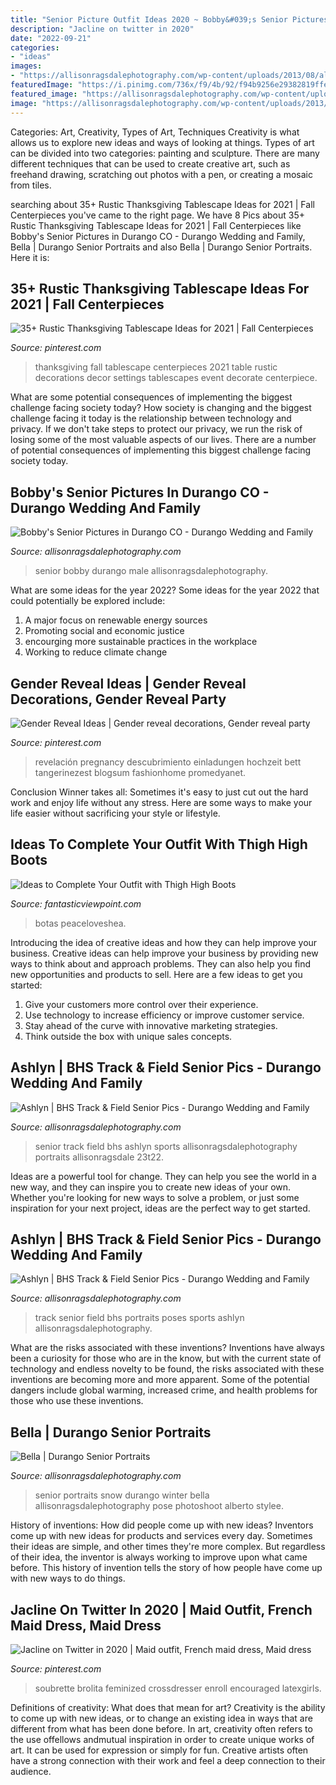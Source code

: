 ```yaml
---
title: "Senior Picture Outfit Ideas 2020 ~ Bobby&#039;s Senior Pictures In Durango Co"
description: "Jacline on twitter in 2020"
date: "2022-09-21"
categories:
- "ideas"
images:
- "https://allisonragsdalephotography.com/wp-content/uploads/2013/08/allisonragsdalephotography-1152-681x1024.jpg"
featuredImage: "https://i.pinimg.com/736x/f9/4b/92/f94b9256e29382819ffe9f9e065efecc.jpg"
featured_image: "https://allisonragsdalephotography.com/wp-content/uploads/2013/08/allisonragsdalephotography-1152-681x1024.jpg"
image: "https://allisonragsdalephotography.com/wp-content/uploads/2013/11/allisonragsdalephotography-8585.jpg"
---
```



Categories: Art, Creativity, Types of Art, Techniques
Creativity is what allows us to explore new ideas and ways of looking at things. Types of art can be divided into two categories: painting and sculpture. There are many different techniques that can be used to create creative art, such as freehand drawing, scratching out photos with a pen, or creating a mosaic from tiles.

	

		
searching about 35+ Rustic Thanksgiving Tablescape Ideas for 2021 | Fall Centerpieces you've came to the right page. We have 8 Pics about 35+ Rustic Thanksgiving Tablescape Ideas for 2021 | Fall Centerpieces like Bobby&#039;s Senior Pictures in Durango CO - Durango Wedding and Family, Bella | Durango Senior Portraits and also Bella | Durango Senior Portraits. Here it is:
		
    
## 35+ Rustic Thanksgiving Tablescape Ideas For 2021 | Fall Centerpieces

<img loading=lazy src="https://i.pinimg.com/736x/f2/62/c1/f262c155aaac22d98e895134f7ef462c.jpg" onerror="this.onerror=null;this.src='https://tse3.mm.bing.net/th?id=OIP.j2medcQAt2tSp1rg-A2ecQAAAA&amp;pid=15.1';" alt="35+ Rustic Thanksgiving Tablescape Ideas for 2021 | Fall Centerpieces">

_Source: pinterest.com_

>thanksgiving fall tablescape centerpieces 2021 table rustic decorations decor settings tablescapes event decorate centerpiece. 

	

What are some potential consequences of implementing the biggest challenge facing society today?
How society is changing and the biggest challenge facing it today is the relationship between technology and privacy. If we don't take steps to protect our privacy, we run the risk of losing some of the most valuable aspects of our lives. There are a number of potential consequences of implementing this biggest challenge facing society today.

    
## Bobby&#039;s Senior Pictures In Durango CO - Durango Wedding And Family

<img loading=lazy src="https://allisonragsdalephotography.com/wp-content/uploads/2013/11/allisonragsdalephotography-8585.jpg" onerror="this.onerror=null;this.src='https://tse4.mm.bing.net/th?id=OIP.hbE4fHmJGPKA_gcicrFWNgHaLI&amp;pid=15.1';" alt="Bobby&#039;s Senior Pictures in Durango CO - Durango Wedding and Family">

_Source: allisonragsdalephotography.com_

>senior bobby durango male allisonragsdalephotography. 

	

What are some ideas for the year 2022?
Some ideas for the year 2022 that could potentially be explored include: 
1. A major focus on renewable energy sources 
2. Promoting social and economic justice 
3. encourging more sustainable practices in the workplace 
4. Working to reduce climate change 

    
## Gender Reveal Ideas | Gender Reveal Decorations, Gender Reveal Party

<img loading=lazy src="https://i.pinimg.com/736x/f9/4b/92/f94b9256e29382819ffe9f9e065efecc.jpg" onerror="this.onerror=null;this.src='https://tse2.mm.bing.net/th?id=OIP.QXKN-ouT7ztzpNQ37pjDLgHaNK&amp;pid=15.1';" alt="Gender Reveal Ideas | Gender reveal decorations, Gender reveal party">

_Source: pinterest.com_

>revelación pregnancy descubrimiento einladungen hochzeit bett tangerinezest blogsum fashionhome promedyanet. 

	

Conclusion
Winner takes all: Sometimes it's easy to just cut out the hard work and enjoy life without any stress. Here are some ways to make your life easier without sacrificing your style or lifestyle.

    
## Ideas To Complete Your Outfit With Thigh High Boots

<img loading=lazy src="https://www.fantasticviewpoint.com/wp-content/uploads/2013/11/silver.jpg" onerror="this.onerror=null;this.src='https://tse1.mm.bing.net/th?id=OIP.3rjtpzDV0xIDg09pILCb-gHaMf&amp;pid=15.1';" alt="Ideas to Complete Your Outfit with Thigh High Boots">

_Source: fantasticviewpoint.com_

>botas peaceloveshea. 

	

Introducing the idea of creative ideas and how they can help improve your business.
Creative ideas can help improve your business by providing new ways to think about and approach problems. They can also help you find new opportunities and products to sell. Here are a few ideas to get you started: 
1. Give your customers more control over their experience.
2. Use technology to increase efficiency or improve customer service.
3. Stay ahead of the curve with innovative marketing strategies.
4. Think outside the box with unique sales concepts.

    
## Ashlyn | BHS Track &amp; Field Senior Pics - Durango Wedding And Family

<img loading=lazy src="https://allisonragsdalephotography.com/wp-content/uploads/2013/08/allisonragsdalephotography-1152-681x1024.jpg" onerror="this.onerror=null;this.src='https://tse4.mm.bing.net/th?id=OIP.kEcwatXfotJnVSQqk5zH0QHaLI&amp;pid=15.1';" alt="Ashlyn | BHS Track &amp; Field Senior Pics - Durango Wedding and Family">

_Source: allisonragsdalephotography.com_

>senior track field bhs ashlyn sports allisonragsdalephotography portraits allisonragsdale 23t22. 

	

Ideas are a powerful tool for change. They can help you see the world in a new way, and they can inspire you to create new ideas of your own. Whether you're looking for new ways to solve a problem, or just some inspiration for your next project, ideas are the perfect way to get started.

    
## Ashlyn | BHS Track &amp; Field Senior Pics - Durango Wedding And Family

<img loading=lazy src="https://allisonragsdalephotography.com/wp-content/uploads/2013/08/allisonragsdalephotography-1175.jpg" onerror="this.onerror=null;this.src='https://tse1.mm.bing.net/th?id=OIP.X0WTp5V0XfRwvmRhI1-uQwHaLI&amp;pid=15.1';" alt="Ashlyn | BHS Track &amp; Field Senior Pics - Durango Wedding and Family">

_Source: allisonragsdalephotography.com_

>track senior field bhs portraits poses sports ashlyn allisonragsdalephotography. 

	

What are the risks associated with these inventions?
Inventions have always been a curiosity for those who are in the know, but with the current state of technology and endless novelty to be found, the risks associated with these inventions are becoming more and more apparent. Some of the potential dangers include global warming, increased crime, and health problems for those who use these inventions.

    
## Bella | Durango Senior Portraits

<img loading=lazy src="https://allisonragsdalephotography.com/wp-content/uploads/2013/04/allisonragsdalephotography-7126.jpg" onerror="this.onerror=null;this.src='https://tse3.mm.bing.net/th?id=OIP.AbNSXkcO5WNNDzk29AyFLQHaLI&amp;pid=15.1';" alt="Bella | Durango Senior Portraits">

_Source: allisonragsdalephotography.com_

>senior portraits snow durango winter bella allisonragsdalephotography pose photoshoot alberto stylee. 

	

History of inventions: How did people come up with new ideas?
Inventors come up with new ideas for products and services every day. Sometimes their ideas are simple, and other times they're more complex. But regardless of their idea, the inventor is always working to improve upon what came before. This history of invention tells the story of how people have come up with new ways to do things.

    
## Jacline On Twitter In 2020 | Maid Outfit, French Maid Dress, Maid Dress

<img loading=lazy src="https://i.pinimg.com/736x/8d/35/2a/8d352aa737338183305edac1623dc9dd.jpg" onerror="this.onerror=null;this.src='https://tse1.mm.bing.net/th?id=OIP.BkErhOXHaqbFnk0mhfKU-wHaLH&amp;pid=15.1';" alt="Jacline on Twitter in 2020 | Maid outfit, French maid dress, Maid dress">

_Source: pinterest.com_

>soubrette brolita feminized crossdresser enroll encouraged latexgirls. 

	

Definitions of creativity: What does that mean for art?
Creativity is the ability to come up with new ideas, or to change an existing idea in ways that are different from what has been done before. In art, creativity often refers to the use offellows andmutual inspiration in order to create unique works of art. It can be used for expression or simply for fun. Creative artists often have a strong connection with their work and feel a deep connection to their audience.

